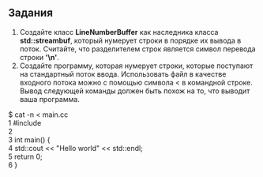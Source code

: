 ## Задания   

1. Создайте класс **LineNumberBuffer** как наследника класса **std::streambuf**,
который нумерует строки в порядке их вывода в поток. Считайте, что разделителем строк является символ перевода строки **'\n'**.
2. Создайте программу, которая нумерует строки, которые поступают на стандартный поток ввода. 
Использовать файл в качестве входного потока можно с помощью символа < в командной строке. Вывод следующей команды должен
быть похож на то, что выводит ваша программа.   

$ cat -n < main.cc   
1 #include <iostream>   
2   
3 int main() {   
4   std::cout << "Hello world" << std::endl;   
5   return 0;   
6 }

